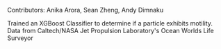 Contributors: Anika Arora, Sean Zheng, Andy Dimnaku

Trained an XGBoost Classifier to determine if a particle exhibits motility. 
Data from Caltech/NASA Jet Propulsion Laboratory's Ocean Worlds Life Surveyor